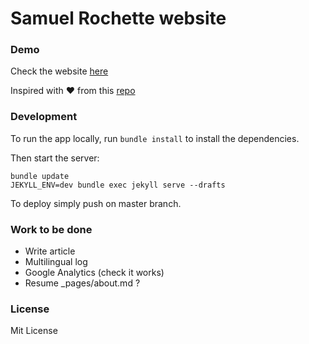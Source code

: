 # Samuel Rochette website

### Demo

Check the website [here](https://saxamos.github.io/)

Inspired with ❤ from this [repo](https://github.com/artemsheludko/derrick)

### Development

To run the app locally, run `bundle install` to install the dependencies.

Then start the server:
```
bundle update
JEKYLL_ENV=dev bundle exec jekyll serve --drafts
```

To deploy simply push on master branch.

### Work to be done

* Write article
* Multilingual log
* Google Analytics (check it works)
* Resume _pages/about.md ?

### License

Mit License
